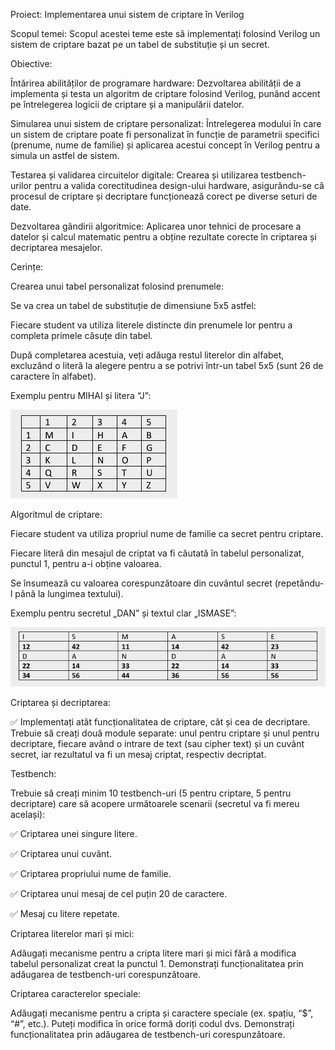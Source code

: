Proiect: Implementarea unui sistem de criptare în Verilog

Scopul temei: Scopul acestei teme este să implementați folosind Verilog un sistem de criptare bazat pe un tabel de substituție și un secret.

Obiective:

Întărirea abilităților de programare hardware: Dezvoltarea abilității de a implementa și testa un algoritm de criptare folosind Verilog, punând accent pe întrelegerea logicii de criptare și a manipulării datelor.

Simularea unui sistem de criptare personalizat: Întrelegerea modului în care un sistem de criptare poate fi personalizat în funcție de parametrii specifici (prenume, nume de familie) și aplicarea acestui concept în Verilog pentru a simula un astfel de sistem.

Testarea și validarea circuitelor digitale: Crearea și utilizarea testbench-urilor pentru a valida corectitudinea design-ului hardware, asigurându-se că procesul de criptare și decriptare funcționează corect pe diverse seturi de date.

Dezvoltarea gândirii algoritmice: Aplicarea unor tehnici de procesare a datelor și calcul matematic pentru a obține rezultate corecte în criptarea și decriptarea mesajelor.

Cerințe:

Crearea unui tabel personalizat folosind prenumele:

Se va crea un tabel de substituție de dimensiune 5x5 astfel:

Fiecare student va utiliza literele distincte din prenumele lor pentru a completa primele căsuțe din tabel.

După completarea acestuia, veți adăuga restul literelor din alfabet, excluzând o literă la alegere pentru a se potrivi într-un tabel 5x5 (sunt 26 de caractere în alfabet).

Exemplu pentru MIHAI și litera “J”:

![alt text](./images/table1.PNG)

Algoritmul de criptare:

Fiecare student va utiliza propriul nume de familie ca secret pentru criptare.

Fiecare literă din mesajul de criptat va fi căutată în tabelul personalizat, punctul 1, pentru a-i obține valoarea.

Se însumează cu valoarea corespunzătoare din cuvântul secret (repetându-l până la lungimea textului).

Exemplu pentru secretul „DAN” și textul clar „ISMASE”:

![alt text](./images/table2.png)

Criptarea și decriptarea:

✅ Implementați atât funcționalitatea de criptare, cât și cea de decriptare. Trebuie să creați două module separate: unul pentru criptare și unul pentru decriptare, fiecare având o intrare de text (sau cipher text) și un cuvânt secret, iar rezultatul va fi un mesaj criptat, respectiv decriptat.

Testbench:

Trebuie să creați minim 10 testbench-uri (5 pentru criptare, 5 pentru decriptare) care să acopere următoarele scenarii (secretul va fi mereu același):

✅ Criptarea unei singure litere.

✅ Criptarea unui cuvânt.

✅ Criptarea propriului nume de familie.

✅ Criptarea unui mesaj de cel puțin 20 de caractere.

✅ Mesaj cu litere repetate.

Criptarea literelor mari și mici:

Adăugați mecanisme pentru a cripta litere mari și mici fără a modifica tabelul personalizat creat la punctul 1. Demonstrați funcționalitatea prin adăugarea de testbench-uri corespunzătoare.

Criptarea caracterelor speciale:

Adăugați mecanisme pentru a cripta și caractere speciale (ex. spațiu, “$”, “#”, etc.). Puteți modifica în orice formă doriți codul dvs. Demonstrați funcționalitatea prin adăugarea de testbench-uri corespunzătoare.